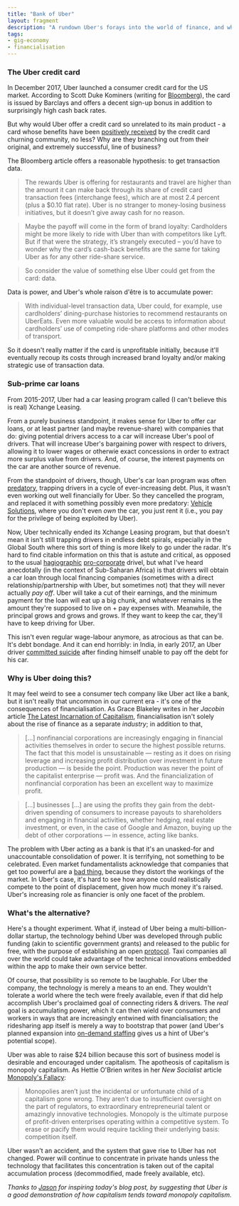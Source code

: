 ```yaml
---
title: "Bank of Uber"
layout: fragment
description: "A rundown Uber's forays into the world of finance, and what that tells us about the system that gave rise to Uber."
tags:
- gig-economy
- financialisation
---
```


### The Uber credit card

In December 2017, Uber launched a consumer credit card for the US market. According to Scott Duke Kominers (writing for [Bloomberg](https://www.bloomberg.com/opinion/articles/2017-12-06/uber-really-wants-you-to-use-its-credit-card)), the card is issued by Barclays and offers a decent sign-up bonus in addition to surprisingly high cash back rates.

But why would Uber offer a credit card so unrelated to its main product - a card whose benefits have been [positively received](https://www.fool.com/the-ascent/credit-cards/blog/what-you-need-to-know-about-the-uber-credit-card/) by the credit card churning community, no less? Why are they branching out from their original, and extremely successful, line of business?

The Bloomberg article offers a reasonable hypothesis: to get transaction data.

> The rewards Uber is offering for restaurants and travel are higher than the amount it can make back through its share of credit card transaction fees (interchange fees), which are at most 2.4 percent (plus a $0.10 flat rate). Uber is no stranger to money-losing business initiatives, but it doesn’t give away cash for no reason.

> Maybe the payoff will come in the form of brand loyalty: Cardholders might be more likely to ride with Uber than with competitors like Lyft. But if that were the strategy, it’s strangely executed – you’d have to wonder why the card’s cash-back benefits are the same for taking Uber as for any other ride-share service.

> So consider the value of something else Uber could get from the card: data.

Data is power, and Uber's whole raison d'être is to accumulate power:

> With individual-level transaction data, Uber could, for example, use cardholders’ dining-purchase histories to recommend restaurants on UberEats. Even more valuable would be access to information about cardholders’ use of competing ride-share platforms and other modes of transport.

So it doesn't really matter if the card is unprofitable initially, because it'll eventually recoup its costs through increased brand loyalty and/or making strategic use of transaction data.

### Sub-prime car loans

From 2015-2017, Uber had a car leasing program called (I can't believe this is real) Xchange Leasing.

From a purely business standpoint, it makes sense for Uber to offer car loans, or at least partner (and maybe revenue-share) with companies that do: giving potential drivers access to a car will increase Uber's pool of drivers. That will increase Uber's bargaining power with respect to drivers, allowing it to lower wages or otherwie exact concessions in order to extract more surplus value from drivers. And, of course, the interest payments on the car are another source of revenue.

From the standpoint of drivers, though, Uber's car loan program was often [predatory](https://www.lendingtree.com/auto/uber-car-financing/), trapping drivers in a cycle of ever-increasing debt. Plus, it wasn't even working out well financially for Uber. So they cancelled the program, and replaced it with something possibly even more predatory: [Vehicle Solutions](https://www.thesimpledollar.com/uber-financing/), where you don't even _own_ the car, you just rent it (i.e., you pay for the privilege of being exploited by Uber).

Now, Uber technically ended its Xchange Leasing program, but that doesn't mean it isn't still trapping drivers in endless debt spirals, especially in the Global South where this sort of thing is more likely to go under the radar. It's hard to find citable information on this that is astute and critical, as opposed to the usual [hagiographic](https://www.pymnts.com/news/ridesharing/2018/uber-drivers-africa-car-loans-discount/) [pro-corporate](https://borgenproject.org/uber-helps-people-obtain-car-loans-in-africa/) drivel, but what I've heard anecdotally (in the context of Sub-Saharan Africa) is that drivers will obtain a car loan through local financing companies (sometimes with a direct relationship/partnership with Uber, but sometimes not) that they will never actually _pay off_. Uber will take a cut of their earnings, and the minimum payment for the loan will eat up a big chunk, and whatever remains is the amount they're supposed to live on + pay expenses with. Meanwhile, the principal grows and grows and grows. If they want to keep the car, they'll have to keep driving for Uber.

This isn't even regular wage-labour anymore, as atrocious as that can be. It's debt bondage. And it can end horribly: in India, in early 2017, an Uber driver [committed suicide](https://www.thenewsminute.com/article/uber-driver-ends-life-hyderabad-family-says-he-was-under-pressure-pay-car-emi-57192) after finding himself unable to pay off the debt for his car.

### Why is Uber doing this?

It may feel weird to see a consumer tech company like Uber act like a bank, but it isn't really that uncommon in our current era - it's one of the consequences of financialisation. As Grace Blakeley writes in her _Jacobin_ article [The Latest Incarnation of Capitalism](https://jacobinmag.com/2018/09/financialization-capitalism-debt-globalization-crisis), financialisation isn't solely about the rise of finance as a separate _industry_; in addition to that,

> [...] nonfinancial corporations are increasingly engaging in financial activities themselves in order to secure the highest possible returns. The fact that this model is unsustainable — resting as it does on rising leverage and increasing profit distribution over investment in future production — is beside the point. Production was never the point of the capitalist enterprise — profit was. And the financialization of nonfinancial corporation has been an excellent way to maximize profit.

> [...] businesses [...] are using the profits they gain from the debt-driven spending of consumers to increase payouts to shareholders and engaging in financial activities, whether hedging, real estate investment, or even, in the case of Google and Amazon, buying up the debt of other corporations — in essence, acting like banks.

The problem with Uber acting as a bank is that it's an unasked-for and unaccountable consolidation of power. It is terrifying, not something to be celebrated. Even market fundamentalists acknowledge that companies that get too powerful are a [bad thing](https://www.theatlantic.com/business/archive/2017/02/antimonopoly-big-business/514358/), because they distort the workings of the market. In Uber's case, it's hard to see how anyone could realistically compete to the point of displacement, given how much money it's raised. Uber's increasing role as financier is only one facet of the problem.

### What's the alternative?

Here's a thought experiment. What if, instead of Uber being a multi-billion-dollar startup, the technology behind Uber was developed through public funding (akin to scientific government grants) and released to the public for free, with the purpose of establishing an open [protocol](https://medium.com/@dellsystem/dont-put-your-faith-in-uber-727b864756a4). Taxi companies all over the world could take advantage of the technical innovations embedded within the app to make their own service better.

Of course, that possibility is so remote to be laughable. For Uber the company, the technology is merely a means to an end. They wouldn't tolerate a world where the tech were freely available, even if that did help accomplish Uber's proclaimed goal of connecting riders & drivers. The _real_ goal is accumulating power, which it can then wield over consumers and workers in ways that are increasingly entwined with financialisation; the ridesharing app itself is merely a way to bootstrap that power (and Uber's planned expansion into [on-demand staffing](https://www.theverge.com/2018/10/18/17995398/uber-works-staffing-business-test-trial) gives us a hint of Uber's potential scope).

Uber was able to raise $24 billion because this sort of business model is desirable and encouraged under capitalism. The apotheosis of capitalism is monopoly capitalism. As Hettie O'Brien writes in her _New Socialist_ article [Monopoly's Fallacy](https://newsocialist.org.uk/monopolys-fallacy/):

> Monopolies aren’t just the incidental or unfortunate child of a capitalism gone wrong. They aren’t due to insufficient oversight on the part of regulators, to extraordinary entrepreneurial talent or amazingly innovative technologies. Monopoly is the ultimate purpose of profit-driven enterprises operating within a competitive system. To erase or pacify them would require tackling their underlying basis: competition itself.

Uber wasn't an accident, and the system that gave rise to Uber has not changed. Power will continue to concentrate in private hands unless the technology that facilitates this concentration is taken out of the capital accumulation process (decommodified, made freely available, etc).

_Thanks to [Jason](https://twitter.com/jasonpjason) for inspiring today's blog post, by suggesting that Uber is a good demonstration of how capitalism tends toward monopoly capitalism._
